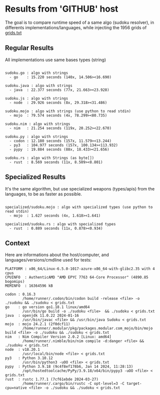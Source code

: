 # Results from 'GITHUB' host

The goal is to compare runtime speed of a same algo (sudoku resolver), in differents implementations/languages, while injecting the 1956 grids of [grids.txt](grids.txt)

## Regular Results

All implementations use same bases types (string)

```

sudoku.go : algo with strings
  - go    : 15.220 seconds (140x, 14.506><16.690)

sudoku.java : algo with strings
  - java  : 22.377 seconds (77x, 21.663><23.928)

sudoku.js : algo with strings
  - node  : 29.926 seconds (8x, 29.318><31.486)

sudoku.mojo : algo with strings (use python to read stdin)
  - mojo  : 79.574 seconds (4x, 78.299><80.735)

sudoku.nim : algo with strings
  - nim   : 21.254 seconds (119x, 20.252><22.670)

sudoku.py : algo with strings
  - codon : 12.180 seconds (157x, 11.579><13.244)
  - py3   : 104.977 seconds (157x, 100.134><113.932)
  - pypy  : 19.884 seconds (88x, 18.433><21.656)

sudoku.rs : algo with Strings (as byte[])
  - rust  : 8.569 seconds (11x, 8.509><8.801)

```

## Specialized Results

It's the same algorithm, but use specialized weapons (types/apis) from the languages, to be as faster as possible.

```

specialized/sudoku.mojo : algo with specialized types (use python to read stdin)
  - mojo  : 1.627 seconds (4x, 1.618><1.641)

specialized/sudoku.rs : algo with specialized types
  - rust  : 0.889 seconds (11x, 0.878><0.934)

```
## Context

Here are informations about the host/computer, and languages/versions/cmdline used for tests:
```
PLATFORM : x86_64/Linux-6.5.0-1017-azure-x86_64-with-glibc2.35 with 4 cpus
CPUINFO  : AuthenticAMD "AMD EPYC 7763 64-Core Processor" (4890.85 bogomips)
MEMINFO  : 16364596 kB

codon : 0.16.3
        /home/runner/.codon/bin/codon build -release <file> -o ./sudoku && ./sudoku < grids.txt
go    : go version go1.18.1 linux/amd64
        /usr/bin/go build -o ./sudoku <file>  && ./sudoku < grids.txt
java  : openjdk 11.0.22 2024-01-16
        /usr/bin/javac <file> && /usr/bin/java Sudoku < grids.txt
mojo  : mojo 24.2.1 (2f0dcf11)
        /home/runner/.modular/pkg/packages.modular.com_mojo/bin/mojo build <file> -o ./sudoku && ./sudoku < grids.txt
nim   : Nim Compiler Version 2.0.2 [Linux: amd64]
        /home/runner/.nimble/bin/nim compile -d:danger <file> && ./sudoku < grids.txt
node  : v18.20.1
        /usr/local/bin/node <file> < grids.txt
py3   : Python 3.10.12
        /usr/bin/python3 -uOO <file> < grids.txt
pypy  : Python 3.9.18 (9c4f8ef178b6, Jan 14 2024, 11:28:13)
        /opt/hostedtoolcache/PyPy/3.9.18/x64/bin/pypy3 -uOO <file> < grids.txt
rust  : rustc 1.77.1 (7cf61ebde 2024-03-27)
        /home/runner/.cargo/bin/rustc -C opt-level=3 -C target-cpu=native <file> -o ./sudoku && ./sudoku < grids.txt

```


